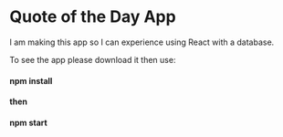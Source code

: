 # Quote of the Day App

I am making this app so I can experience using React with a database.

To see the app please download it then use:
#### npm install
#### then
#### npm start

